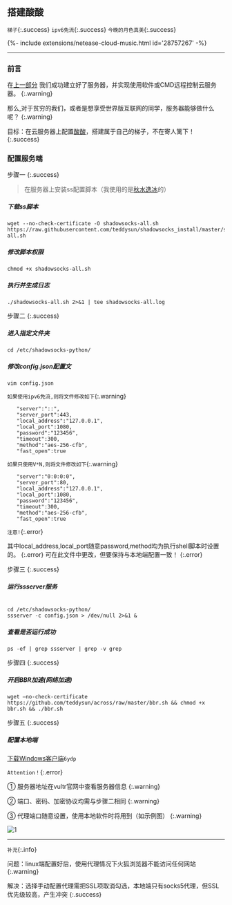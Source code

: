 ## 搭建酸酸

`梯子`{:.success}
`ipv6免流`{:.success}
`今晚的月色真美`{:.success}

<div>{%- include extensions/netease-cloud-music.html id='28757267' -%}</div>


------

### 前言

在[上一部分](https://neumsc-cdr.github.io/2019/06/19/%E6%9C%8D%E5%8A%A1%E5%99%A8%E6%90%AD%E5%BB%BA%E4%B8%8E%E9%85%8D%E7%BD%AE.html)
我们成功建立好了服务器，并实现使用软件或CMD远程控制云服务器。
{:.warning}


那么,对于贫穷的我们，或者是想享受世界版互联网的同学，服务器能够做什么呢？
{:.warning}


目标：在云服务器上配置[酸酸](http://baijiahao.baidu.com/s?id=1602613507287751730&wfr=spider&for=pc)，搭建属于自己的梯子，不在寄人篱下！
{:.success}


### 配置服务端

步骤一
{:.success}

> 在服务器上安装ss配置脚本（我使用的是[秋水逸冰](https://www.eyuyun.com/30.html)的）

#####  下载ss脚本

```shell
wget --no-check-certificate -O shadowsocks-all.sh https://raw.githubusercontent.com/teddysun/shadowsocks_install/master/shadowsocks-all.sh
```

#####  修改脚本权限

```shell
chmod +x shadowsocks-all.sh
```

#####  执行并生成日志

```shell
./shadowsocks-all.sh 2>&1 | tee shadowsocks-all.log
```


步骤二
{:.success}



#####  进入指定文件夹

```shell
cd /etc/shadowsocks-python/
```

#####  修改config.json配置文

```shell
vim config.json
```

`如果使用ipv6免流,则将文件修改如下`{:.warning}
```
   "server":"::",
   "server_port":443,
   "local_address":"127.0.0.1",
   "local_port":1080,
   "password":"123456",
   "timeout":300, 
   "method":"aes-256-cfb", 
   "fast_open":true
```
    
 `如果只使用V*N,则将文件修改如下`{:.warning}
 
```
   "server":"0:0:0:0",
   "server_port":80,
   "local_address":"127.0.0.1",
   "local_port":1080,
   "password":"123456",
   "timeout":300, 
   "method":"aes-256-cfb", 
   "fast_open":true
```
   
 `注意!`{:.error}

其中local_address,local_port随意password,method均为执行shell脚本时设置的。
{:.error}
可在此文件中更改，但要保持与本地端配置一致！
{:.error}


步骤三
{:.success}

#####  运行ssserver服务

```shell

cd /etc/shadowsocks-python/
ssserver -c config.json > /dev/null 2>&1 &
```

#####  查看是否运行成功

```shell
ps -ef | grep ssserver | grep -v grep
```

步骤四
{:.success}

#####  开启BBR加速(网络加速)

```shell
wget –no-check-certificate https://github.com/teddysun/across/raw/master/bbr.sh && chmod +x bbr.sh && ./bbr.sh
```


步骤五
{:.success}

##### 配置本地端

 [下载Windows客户端](https://pan.baidu.com/s/1mTpy0x9r0-dCz_JaOYk2IQ)`6ydp`



 `Attention！`{:.error}

① 服务器地址在vultr官网中查看服务器信息
{:.warning}

② 端口、密码、加密协议均需与步骤二相同
{:.warning}

③ 代理端口随意设置，使用本地软件时将用到（如示例图）
{:.warning}


![1](http://i1.fuimg.com/691221/4fa5534a9a653af9.png)


------

`补充`{:.info}


问题：linux端配置好后，使用代理情况下火狐浏览器不能访问任何网站
{:.warning}

解决：选择手动配置代理需把SSL项取消勾选，本地端只有socks5代理，但SSL优先级较高，产生冲突
{:.success}


